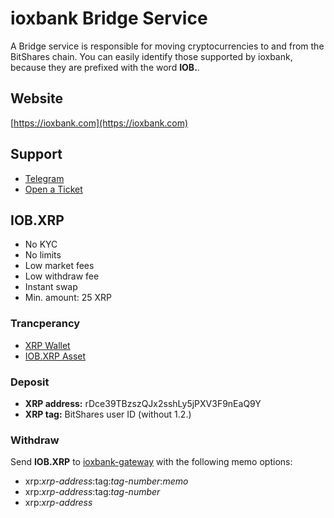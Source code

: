 # ioxbank Bridge Service

A Bridge service is responsible for moving cryptocurrencies to and from the BitShares chain. You can easily identify those supported by ioxbank, because they are prefixed with the word **IOB.**.

## Website
[https://ioxbank.com](https://ioxbank.com)

## Support
- [Telegram](https://t.me/ioxbank)
- [Open a Ticket](https://support.ioxbank.com)

## IOB.XRP
- No KYC
- No limits
- Low market fees
- Low withdraw fee
- Instant swap
- Min. amount: 25 XRP

### Trancperancy
- [XRP Wallet](https://bithomp.com/explorer/rDce39TBzszQJx2sshLy5jPXV3F9nEaQ9Y)
- [IOB.XRP Asset](/asset/IOB.XRP)

### Deposit
- **XRP address:** rDce39TBzszQJx2sshLy5jPXV3F9nEaQ9Y
- **XRP tag:** BitShares user ID (without 1.2.)

### Withdraw
Send **IOB.XRP** to [ioxbank-gateway](/account/ioxbank-gateway) with the following memo options:
- xrp:*xrp-address*:tag:*tag-number*:*memo*
- xrp:*xrp-address*:tag:*tag-number*
- xrp:*xrp-address*
